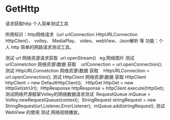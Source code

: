 # GetHttp
请求获取http 个人简单测试工具


所用知识：http网络请求（url urlConnection HttpURLConnection HttpClient）、 volley、 MediaPlay、 video、webView、Json解析 等
功能：个人 http 简单的网路请求测试工具。  

测试 url 网络资源请求获取  url.openStream()    eg:网络图片
测试 urlConnetction 网络资源\数据 获取    urlConnection = url.openConnection();
测试 HttpURLConnetction 网络资源\数据 获取    HttpURLConnection = url.openConnection();
测试 HttpClient 网络资源\数据 获取
  HttpClient httpClient = new DefaultHttpClient();  
  HttpGet httpGet = new HttpGet(strUrl); 
  HttpResponse httpResponse = httpClient.execute(httpGet);
测试网络开源框架Volley的网络数据请求测试
  RequestQueue mQueue = Volley.newRequestQueue(context);
  StringRequest stringRequest = new StringRequest(url,Listener,ErrorListener);
  mQueue.add(stringRequest);
测试WebView 的使用
测试 网络视频播放。
